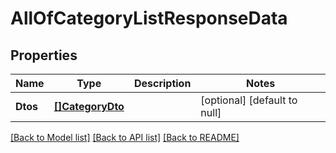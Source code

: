 # AllOfCategoryListResponseData

## Properties
Name | Type | Description | Notes
------------ | ------------- | ------------- | -------------
**Dtos** | [**[]CategoryDto**](CategoryDto.md) |  | [optional] [default to null]

[[Back to Model list]](../README.md#documentation-for-models) [[Back to API list]](../README.md#documentation-for-api-endpoints) [[Back to README]](../README.md)

